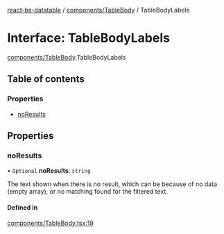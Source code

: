 [react-bs-datatable](../README.md) / [components/TableBody](../modules/components_TableBody.md) / TableBodyLabels

# Interface: TableBodyLabels

[components/TableBody](../modules/components_TableBody.md).TableBodyLabels

## Table of contents

### Properties

- [noResults](components_TableBody.TableBodyLabels.md#noresults)

## Properties

### noResults

• `Optional` **noResults**: `string`

The text shown when there is no result, which can be because of
no data (empty array), or no matching found for the filtered text.

#### Defined in

[components/TableBody.tsx:19](https://github.com/imballinst/react-bs-datatable/blob/a4ddc10/src/components/TableBody.tsx#L19)

